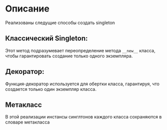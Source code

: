 # Описание

Реализованы следущие способы создать singleton

## Классический Singleton:

Этот метод подразумевает переопределение метода `__new__` класса, чтобы гарантировать создание только одного экземпляра.

## Декоратор:

Функция-декоратор используется для обертки класса, гарантируя, что создается только один экземпляр класса.

## Метакласс

В этой реализации инстансы синглтонов каждого класса сохраняются в словаре метакласса
